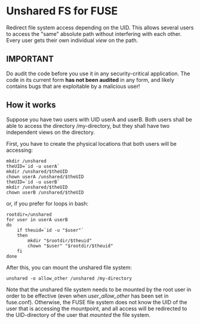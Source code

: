 Unshared FS for FUSE
====================

Redirect file system access depending on the UID.  This allows several users to
access the "same" absolute path without interfering with each other.  Every
user gets their own individual *view* on the path.


IMPORTANT
---------

Do audit the code before you use it in any security-critical application.  The
code in its current form **has not been audited** in any form, and likely contains
bugs that are exploitable by a malicious user!


How it works
------------

Suppose you have two users with UID userA and userB.  Both users shall be able to
access the directory /my-directory, but they shall have two independent views
on the directory.

First, you have to create the physical locations that both users will be accessing:

```
mkdir /unshared
theUID=`id -u userA`
mkdir /unshared/$theUID
chown userA /unshared/$theUID
theUID=`id -u userB`
mkdir /unshared/$theUID
chown userB /unshared/$theUID
```

or, if you prefer for loops in bash:
```
rootdir=/unshared
for user in userA userB
do
	if theuid=`id -u "$user"`
	then
		mkdir "$rootdir/$theuid"
		chown "$user" "$rootdir/$theuid"
	fi
done
```


After this, you can mount the unshared file system:

```
unshared -o allow_other /unshared /my-directory
```

Note that the unshared file system needs to be mounted by the root user in
order to be effective (even when *user_allow_other* has been set in fuse.conf).
Otherwise, the FUSE file system does not know the UID of the user that is
accessing the mountpoint, and all access will be redirected to the
UID-directory of the user that *mounted* the file system.

